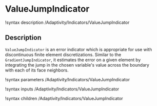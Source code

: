 # ValueJumpIndicator

!syntax description /Adaptivity/Indicators/ValueJumpIndicator

## Description

`ValueJumpIndicator` is an error indicator which is appropriate for use with
discontinuous finite element discretizations. Similar to the `GradientJumpIndicator`,
it estimates the error on a given element by integrating the jump in the
chosen variable's value across the boundary with each of its face neighbors.

!syntax parameters /Adaptivity/Indicators/ValueJumpIndicator

!syntax inputs /Adaptivity/Indicators/ValueJumpIndicator

!syntax children /Adaptivity/Indicators/ValueJumpIndicator
